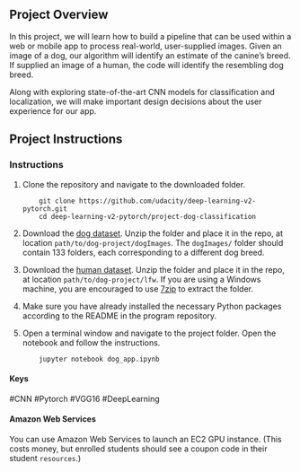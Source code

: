 [//]: # (Image References)

[image1]: ./images/sample_dog_output.png "Sample Output"
[image2]: ./images/vgg16_model.png "VGG-16 Model Layers"
[image3]: ./images/vgg16_model_draw.png "VGG16 Model Figure"


## Project Overview

In this project, we will learn how to build a pipeline that can be used within a web or mobile app to process real-world, user-supplied images.  Given an image of a dog, our algorithm will identify an estimate of the canine’s breed.  If supplied an image of a human, the code will identify the resembling dog breed. 

Along with exploring state-of-the-art CNN models for classification and localization, we will make important design decisions about the user experience for our app.

## Project Instructions

### Instructions

1. Clone the repository and navigate to the downloaded folder.
	
	```	
		git clone https://github.com/udacity/deep-learning-v2-pytorch.git
		cd deep-learning-v2-pytorch/project-dog-classification
	```

2. Download the [dog dataset](https://s3-us-west-1.amazonaws.com/udacity-aind/dog-project/dogImages.zip).  Unzip the folder and place it in the repo, at location `path/to/dog-project/dogImages`.  The `dogImages/` folder should contain 133 folders, each corresponding to a different dog breed.
3. Download the [human dataset](http://vis-www.cs.umass.edu/lfw/lfw.tgz).  Unzip the folder and place it in the repo, at location `path/to/dog-project/lfw`.  If you are using a Windows machine, you are encouraged to use [7zip](http://www.7-zip.org/) to extract the folder. 
4. Make sure you have already installed the necessary Python packages according to the README in the program repository.
5. Open a terminal window and navigate to the project folder. Open the notebook and follow the instructions.
	
	```
		jupyter notebook dog_app.ipynb
	```



#### Keys
#CNN #Pytorch #VGG16 #DeepLearning

#### Amazon Web Services

You can use Amazon Web Services to launch an EC2 GPU instance. (This costs money, but enrolled students should see a coupon code in their student `resources`.)






